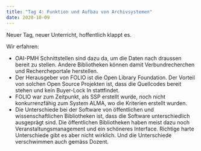 ```yaml
---
title: "Tag 4: Funktion und Aufbau von Archivsystemen"
date: 2020-10-09
---
```


Neuer Tag, neuer Unterricht, hoffentlich klappt es. 

Wir erfahren:
* OAI-PMH Schnittstellen sind dazu da, um die Daten nach draussen bereit zu stellen. Andere Bibliotheken können damit Verbundrecherchen und Rechercheportale herstellen. 
* Der Herausgeber von FOLIO ist die Open Library Foundation. Der Vorteil von solchen Open Source Projekten ist, dass die Quellcodes bereit stehen und kein Buyer-Lock In stattfindet. 
* FOLIO war zum Zeitpunkt, als SSP erstellt wurde, noch nicht konkurrenzfähig zum System ALMA, wo die Kriterien erstellt wurden. 
* Die Unterschiede bei der Software von öffentlichen und wissenschaftlichen Bibliotheken ist, dass die Software unterschiedlich ausgeprägt sind. Die öffentlichen Bibliotheken haben meist dazu noch Veranstaltungsmanagement und ein schöneres Interface. Richtige harte Unterschiede gibt es aber nicht wirklich. Und die Unterschiede verschwimmen auch gemäss Dozent. 
